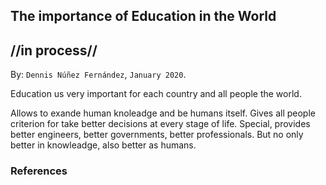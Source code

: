
## The importance of Education in the World ##
## //in process// ##

By: ```Dennis Núñez Fernández```, ```January 2020```.


Education us very important for each country and all people the world.

Allows to exande human knoleadge and be humans itself. Gives all people criterion for take better decisions at every stage of life. Special, provides better engineers, better governments, better professionals. But no only better in knowleadge, also better as humans.

<!--

La educación es muy importante para cada país y para todas las personas del mundo.

Permite exanar el conocimiento humano y ser los propios humanos. Da a todas las personas un criterio para tomar mejores decisiones en cada etapa de la vida. Especial, proporciona mejores ingenieros, mejores gobiernos, mejores profesionales. Pero no sólo mejor en conocimiento, también mejor como humanos.

-->

### References ###


<!--

[1] ...

[2] ...

[3] ...

[4] ...

-->


